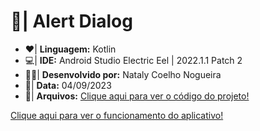 # :iphone:| Alert Dialog

- :heart:| **Linguagem:** Kotlin
- :computer:| **IDE:** Android Studio Electric Eel | 2022.1.1 Patch 2
- :woman_technologist:| **Desenvolvido por:** Nataly Coelho Nogueira
- :calendar:| **Data:** 04/09/2023
- :file_folder:| **Arquivos:** [Clique aqui para ver o código do projeto!](https://github.com/NatyCN/AlertDialog/tree/master)

[Clique aqui para ver o funcionamento do aplicativo!](https://github.com/NatyCN/alertdialog/blob/main/alertdialog.mp4)
